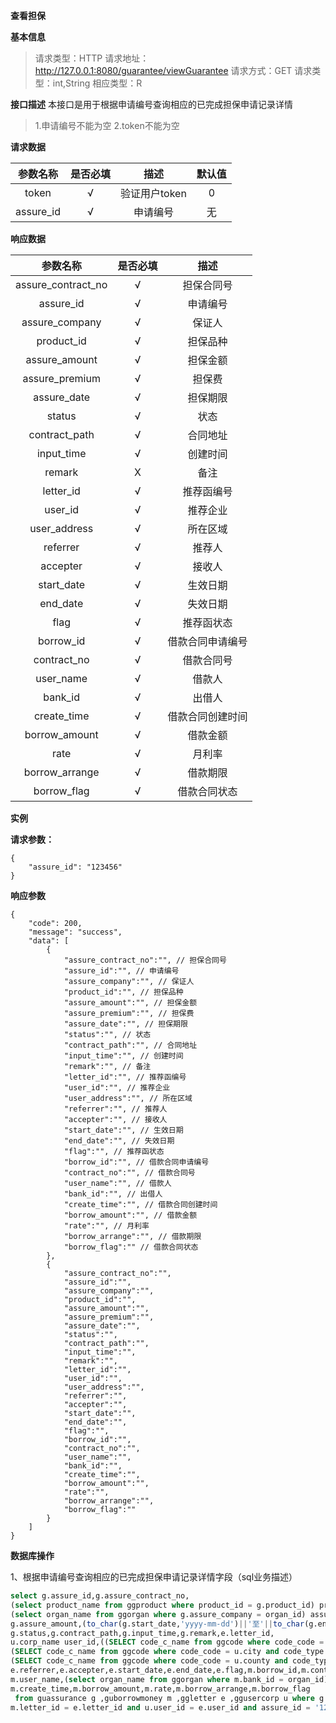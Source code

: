 **查看担保**


**基本信息**

>请求类型：HTTP
请求地址：http://127.0.0.1:8080/guarantee/viewGuarantee
请求方式：GET
请求类型：int,String
相应类型：R

**接口描述**
本接口是用于根据申请编号查询相应的已完成担保申请记录详情
>1.申请编号不能为空
2.token不能为空

**请求数据**

参数名称|是否必填|描述|默认值
:-:|:-:|:-:|:-:
token|√|验证用户token|0|
assure_id|√|申请编号|无|

**响应数据**

参数名称|是否必填|描述
:-:|:-:|:-:
assure_contract_no|√|担保合同号|
assure_id|√|申请编号|
assure_company|√|保证人|
product_id|√|担保品种|
assure_amount|√|担保金额|
assure_premium|√|担保费|
assure_date|√|担保期限|
status|√|状态|
contract_path|√|合同地址|
input_time|√|创建时间|
remark|X|备注|
letter_id|√|推荐函编号|
user_id|√|推荐企业|
user_address|√|所在区域|
referrer|√|推荐人|
accepter|√|接收人|
start_date|√|生效日期|
end_date|√|失效日期|
flag|√|推荐函状态|
borrow_id|√|借款合同申请编号|
contract_no|√|借款合同号|
user_name|√|借款人|
bank_id|√|出借人|
create_time|√|借款合同创建时间|
borrow_amount|√|借款金额|
rate|√|月利率|
borrow_arrange|√|借款期限|
borrow_flag |√|借款合同状态|

			
**实例**

**请求参数：**

```
{
	"assure_id": "123456"
}
```

**响应参数**

```
{
	"code": 200,
	"message": "success",
	"data": [
		{	
			"assure_contract_no":"", // 担保合同号
			"assure_id":"", // 申请编号
			"assure_company":"", // 保证人
			"product_id":"", // 担保品种
			"assure_amount":"", // 担保金额
			"assure_premium":"", // 担保费
			"assure_date":"", // 担保期限
			"status":"", // 状态
			"contract_path":"", // 合同地址
			"input_time":"", // 创建时间
			"remark":"", // 备注
			"letter_id":"", // 推荐函编号
			"user_id":"", // 推荐企业
			"user_address":"", // 所在区域
			"referrer":"", // 推荐人
			"accepter":"", // 接收人
			"start_date":"", // 生效日期
			"end_date":"", // 失效日期
			"flag":"", // 推荐函状态
			"borrow_id":"", // 借款合同申请编号
			"contract_no":"", // 借款合同号
			"user_name":"", // 借款人
			"bank_id":"", // 出借人
			"create_time":"", // 借款合同创建时间
			"borrow_amount":"", // 借款金额
			"rate":"", // 月利率
			"borrow_arrange":"", // 借款期限
			"borrow_flag":"" // 借款合同状态
		},
		{
			"assure_contract_no":"", 
			"assure_id":"", 
			"assure_company":"", 
			"product_id":"",
			"assure_amount":"", 
			"assure_premium":"", 
			"assure_date":"",
			"status":"", 
			"contract_path":"", 
			"input_time":"", 
			"remark":"", 
			"letter_id":"", 
			"user_id":"", 
			"user_address":"", 
			"referrer":"", 
			"accepter":"", 
			"start_date":"", 
			"end_date":"", 
			"flag":"", 
			"borrow_id":"", 
			"contract_no":"", 
			"user_name":"", 
			"bank_id":"", 
			"create_time":"", 
			"borrow_amount":"", 
			"rate":"", 
			"borrow_arrange":"", 
			"borrow_flag":""
		}
	]	
}
```
**数据库操作**

1、根据申请编号查询相应的已完成担保申请记录详情字段（sql业务描述）
```sql
select g.assure_id,g.assure_contract_no,
(select product_name from ggproduct where product_id = g.product_id) product_id,
(select organ_name from ggorgan where g.assure_company = organ_id) assure_company,
g.assure_amount,(to_char(g.start_date,'yyyy-mm-dd')||'至'||to_char(g.end_date,'yyyy-mm-dd')) assure_date,
g.status,g.contract_path,g.input_time,g.remark,e.letter_id,
u.corp_name user_id,((SELECT code_c_name from ggcode where code_code = u.province and code_type = 'areaCode')||-||
(SELECT code_c_name from ggcode where code_code = u.city and code_type = 'areaCode')||-||
(SELECT code_c_name from ggcode where code_code = u.county and code_type = 'areaCode')) user_address,
e.referrer,e.accepter,e.start_date,e.end_date,e.flag,m.borrow_id,m.contract_no,
m.user_name,(select organ_name from ggorgan where m.bank_id = organ_id) bank_id,
m.create_time,m.borrow_amount,m.rate,m.borrow_arrange,m.borrow_flag
 from guassurance g ,guborrowmoney m ,ggletter e ,ggusercorp u where g.letter_id = e.letter_id and
m.letter_id = e.letter_id and u.user_id = e.user_id and assure_id = '1203';
```



